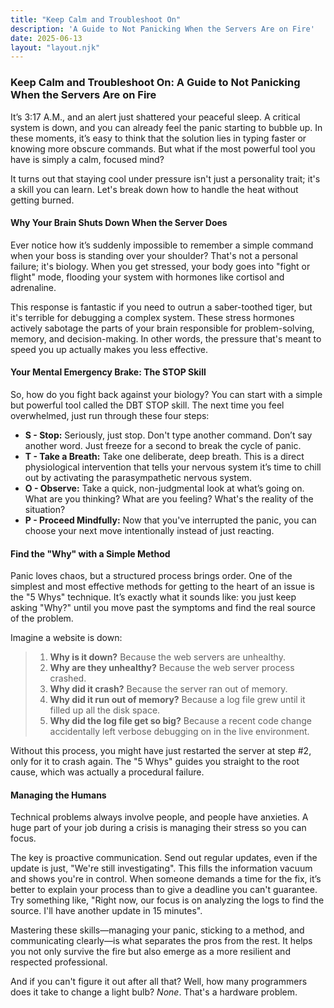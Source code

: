 ```yaml
---
title: "Keep Calm and Troubleshoot On"
description: 'A Guide to Not Panicking When the Servers Are on Fire'
date: 2025-06-13
layout: "layout.njk"
---
```


### Keep Calm and Troubleshoot On: A Guide to Not Panicking When the Servers Are on Fire

It’s 3:17 A.M., and an alert just shattered your peaceful sleep. A critical system is down, and you can already feel the panic starting to bubble up. In these moments, it’s easy to think that the solution lies in typing faster or knowing more obscure commands. But what if the most powerful tool you have is simply a calm, focused mind?

It turns out that staying cool under pressure isn't just a personality trait; it's a skill you can learn. Let's break down how to handle the heat without getting burned.

#### Why Your Brain Shuts Down When the Server Does

Ever notice how it’s suddenly impossible to remember a simple command when your boss is standing over your shoulder? That's not a personal failure; it's biology. When you get stressed, your body goes into "fight or flight" mode, flooding your system with hormones like cortisol and adrenaline.

This response is fantastic if you need to outrun a saber-toothed tiger, but it's terrible for debugging a complex system. These stress hormones actively sabotage the parts of your brain responsible for problem-solving, memory, and decision-making. In other words, the pressure that's meant to speed you up actually makes you less effective.

#### Your Mental Emergency Brake: The STOP Skill

So, how do you fight back against your biology? You can start with a simple but powerful tool called the DBT STOP skill. The next time you feel overwhelmed, just run through these four steps:

* **S - Stop:** Seriously, just stop. Don't type another command. Don’t say another word. Just freeze for a second to break the cycle of panic.
* **T - Take a Breath:** Take one deliberate, deep breath. This is a direct physiological intervention that tells your nervous system it’s time to chill out by activating the parasympathetic nervous system.
* **O - Observe:** Take a quick, non-judgmental look at what’s going on. What are you thinking? What are you feeling? What's the reality of the situation?
* **P - Proceed Mindfully:** Now that you've interrupted the panic, you can choose your next move intentionally instead of just reacting.

#### Find the "Why" with a Simple Method

Panic loves chaos, but a structured process brings order. One of the simplest and most effective methods for getting to the heart of an issue is the "5 Whys" technique. It’s exactly what it sounds like: you just keep asking "Why?" until you move past the symptoms and find the real source of the problem.

Imagine a website is down:

> 1.  **Why is it down?** Because the web servers are unhealthy.
> 2.  **Why are they unhealthy?** Because the web server process crashed.
> 3.  **Why did it crash?** Because the server ran out of memory.
> 4.  **Why did it run out of memory?** Because a log file grew until it filled up all the disk space.
> 5.  **Why did the log file get so big?** Because a recent code change accidentally left verbose debugging on in the live environment.

Without this process, you might have just restarted the server at step #2, only for it to crash again. The "5 Whys" guides you straight to the root cause, which was actually a procedural failure.

#### Managing the Humans

Technical problems always involve people, and people have anxieties. A huge part of your job during a crisis is managing their stress so you can focus.

The key is proactive communication. Send out regular updates, even if the update is just, "We're still investigating". This fills the information vacuum and shows you're in control. When someone demands a time for the fix, it’s better to explain your process than to give a deadline you can't guarantee. Try something like, "Right now, our focus is on analyzing the logs to find the source. I'll have another update in 15 minutes".

Mastering these skills—managing your panic, sticking to a method, and communicating clearly—is what separates the pros from the rest. It helps you not only survive the fire but also emerge as a more resilient and respected professional.

And if you can't figure it out after all that? Well, how many programmers does it take to change a light bulb? *None*. That's a hardware problem.